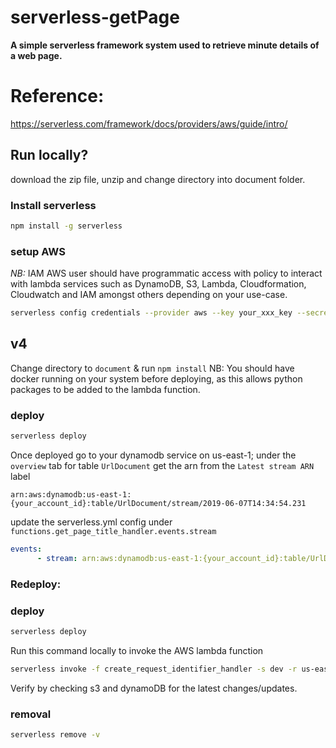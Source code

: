 # serverless-getPage
**A simple serverless framework system used to retrieve minute details of a web page.**

# Reference:
https://serverless.com/framework/docs/providers/aws/guide/intro/


## Run locally?

download the zip file, unzip and change directory into document folder.

### Install serverless
```bash
npm install -g serverless
```

### setup AWS
*NB:* IAM AWS user should have programmatic access with policy to interact with lambda services
such as DynamoDB, S3, Lambda, Cloudformation, Cloudwatch and IAM amongst others depending on your use-case.
```bash
serverless config credentials --provider aws --key your_xxx_key --secret your_xxx_secret
```

## v4
Change directory to `document` & run  `npm install`
NB: You  should have docker running on your system before deploying, as this allows python packages to be added to the lambda function.


### deploy
```bash
serverless deploy
```

Once deployed go to your dynamodb service on us-east-1; under the `overview` tab for table `UrlDocument`
get the arn from the `Latest stream ARN` label

```
arn:aws:dynamodb:us-east-1:{your_account_id}:table/UrlDocument/stream/2019-06-07T14:34:54.231
```

update the serverless.yml config under
```functions.get_page_title_handler.events.stream ```

```yml
events:
      - stream: arn:aws:dynamodb:us-east-1:{your_account_id}:table/UrlDocument/stream/2019-06-07T14:34:54.231
```

### Redeploy:
### deploy
```bash
serverless deploy
```

Run this command locally to invoke the AWS lambda function
```bash
serverless invoke -f create_request_identifier_handler -s dev -r us-east-1 -l -p event.json
```

Verify by checking s3 and dynamoDB for the latest changes/updates.

### removal
```bash
serverless remove -v
```
